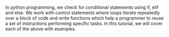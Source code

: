 In python programming, we check for conditional statements using if, elif and else. We work with control statements where loops iterate repeatedly over a block of code and write functions which help a programmer to reuse a set of instructions performing specific tasks. In this tutorial, we will cover each of the above with examples. <Happy coding dude>

